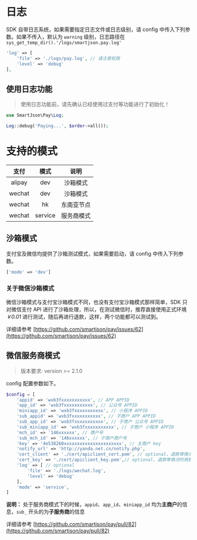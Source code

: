 # 日志

SDK 自带日志系统，如果需要指定日志文件或日志级别，请 config 中传入下列参数。如果不传入，默认为 `warning` 级别，日志路径在 `sys_get_temp_dir().'/logs/smartjson.pay.log' `

```php
'log' => [
    'file' => './logs/pay.log', // 请注意权限
    'level' => 'debug'
],
```

## 使用日志功能

> 使用日志功能前，请先确认已经使用过支付等功能进行了初始化！

```php
use SmartJson\Pay\Log;

Log::debug('Paying...', $order->all());
```

# 支持的模式

| 支付 | 模式 | 说明 |
| :---: | :---: | :---: |
| alipay | dev | 沙箱模式 |
| wechat | dev | 沙箱模式 |
| wechat | hk | 东南亚节点 |
| wechat | service | 服务商模式 |

## 沙箱模式

支付宝及微信均提供了沙箱测试模式，如果需要启动，请 config 中传入下列参数。

```php
['mode' => 'dev']
```

### 关于微信沙箱模式

微信沙箱模式与支付宝沙箱模式不同，也没有支付宝沙箱模式那样简单，SDK 只对微信支付 API 进行了沙箱处理，所以，在测试微信时，推荐直接使用正式环境 *￥0.01* 进行测试，随后再进行退款，这样，两个功能都可以测试到。

详细请参考 [https://github.com/smartjson/pay/issues/62](https://github.com/smartjson/pay/issues/62)

## 微信服务商模式

> 版本要求: version >= 2.1.0

config 配置参数如下。

```php
$config = [
    'appid' => 'wxb3fxxxxxxxxxxx', // APP APPID
    'app_id' => 'wxb3fxxxxxxxxxxx', // 公众号 APPID
    'miniapp_id' => 'wxb3fxxxxxxxxxxx', // 小程序 APPID
    'sub_appid' => 'wxb3fxxxxxxxxxxx', // 子商户 APP APPID
    'sub_app_id' => 'wxb3fxxxxxxxxxxx', // 子商户 公众号 APPID
    'sub_miniapp_id' => 'wxb3fxxxxxxxxxxx', // 子商户 小程序 APPID
    'mch_id' => '146xxxxxx', // 商户号
    'sub_mch_id' => '146xxxxxx', // 子商户商户号
    'key' => '4e538260xxxxxxxxxxxxxxxxxxxxxx', // 主商户 key
    'notify_url' => 'http://yanda.net.cn/notify.php',
    'cert_client' => './cert/apiclient_cert.pem', // optional，退款等情况时用到
    'cert_key' => './cert/apiclient_key.pem',// optional，退款等情况时用到
    'log' => [ // optional
        'file' => './logs/wechat.log',
        'level' => 'debug'
    ],
    'mode' => 'service',
]
```

**说明：** 处于服务商模式下的时候，`appid`、`app_id`、`miniapp_id` 均为**主商户**的信息，`sub_` 开头的为**子服务商**的信息

详细请参考 [https://github.com/smartjson/pay/pull/82](https://github.com/smartjson/pay/pull/82)

